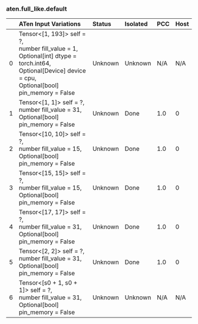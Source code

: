 ### aten.full_like.default
|    | ATen Input Variations                                                                                                                                             | Status   | Isolated   | PCC   | Host   |
|---:|:------------------------------------------------------------------------------------------------------------------------------------------------------------------|:---------|:-----------|:------|:-------|
|  0 | Tensor<[1, 193]> self = ?,<br>number fill_value = 1,<br>Optional[int] dtype = torch.int64,<br>Optional[Device] device = cpu,<br>Optional[bool] pin_memory = False | Unknown  | Unknown    | N/A   | N/A    |
|  1 | Tensor<[1, 1]> self = ?,<br>number fill_value = 31,<br>Optional[bool] pin_memory = False                                                                          | Unknown  | Done       | 1.0   | 0      |
|  2 | Tensor<[10, 10]> self = ?,<br>number fill_value = 15,<br>Optional[bool] pin_memory = False                                                                        | Unknown  | Done       | 1.0   | 0      |
|  3 | Tensor<[15, 15]> self = ?,<br>number fill_value = 15,<br>Optional[bool] pin_memory = False                                                                        | Unknown  | Done       | 1.0   | 0      |
|  4 | Tensor<[17, 17]> self = ?,<br>number fill_value = 31,<br>Optional[bool] pin_memory = False                                                                        | Unknown  | Done       | 1.0   | 0      |
|  5 | Tensor<[2, 2]> self = ?,<br>number fill_value = 31,<br>Optional[bool] pin_memory = False                                                                          | Unknown  | Done       | 1.0   | 0      |
|  6 | Tensor<[s0 + 1, s0 + 1]> self = ?,<br>number fill_value = 31,<br>Optional[bool] pin_memory = False                                                                | Unknown  | Unknown    | N/A   | N/A    |

